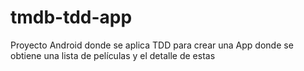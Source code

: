 # tmdb-tdd-app
Proyecto Android donde se aplica TDD para crear una App donde se obtiene una lista de películas y el detalle de estas
